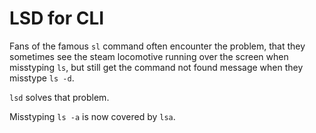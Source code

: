 # LSD for CLI

Fans of the famous `sl` command often encounter the problem, that they
sometimes see the steam locomotive running over the screen when misstyping
`ls`, but still get the command not found message when they misstype `ls -d`. 

`lsd` solves that problem.

Misstyping `ls -a` is now covered by `lsa`.

